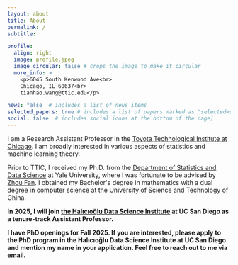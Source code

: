 ```yaml
---
layout: about
title: About
permalink: /
subtitle: 

profile:
  align: right
  image: profile.jpeg
  image_circular: false # crops the image to make it circular
  more_info: >
    <p>6045 South Kenwood Ave<br>
    Chicago, IL 60637<br>
    tianhao.wang@ttic.edu</p>

news: false  # includes a list of news items
selected_papers: true # includes a list of papers marked as "selected={true}"
social: false  # includes social icons at the bottom of the page]
---
```


I am a Research Assistant Professor in the <a href='https://www.ttic.edu'>Toyota Technological Institute at Chicago</a>.
I am broadly interested in various aspects of statistics and machine learning theory.

Prior to TTIC, I received my Ph.D. from the <a href='https://statistics.yale.edu'>Department of Statistics and Data Science</a> at Yale University, where I was fortunate to be advised by <a href='http://www.stat.yale.edu/~zf59'>Zhou Fan</a>.
I obtained my Bachelor's degree in mathematics with a dual degree in computer science at the University of Science and Technology of China.

**In 2025, I will join <a href="https://datascience.ucsd.edu">the Halıcıoğlu Data Science Institute</a> at UC San Diego as a tenure-track Assistant Professor.**

**I have PhD openings for Fall 2025. If you are interested, please apply to the PhD program in the Halıcıoğlu Data Science Institute at UC San Diego and mention my name in your application. Feel free to reach out to me via email.**
